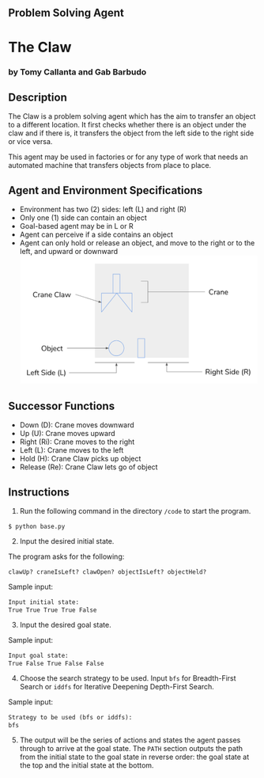 ## Problem Solving Agent
# The Claw
### by Tomy Callanta and Gab Barbudo

## Description
The Claw is a problem solving agent which has the aim to transfer an object to a different location. It first checks whether there is an object under the claw and if there is, it transfers the object from the left side to the right side or vice versa.

This agent may be used in factories or for any type of work that needs an automated machine that transfers objects from place to place.

## Agent and Environment Specifications
- Environment has two (2) sides: left (L) and right (R)
- Only one (1) side can contain an object
- Goal-based agent may be in L or R
- Agent can perceive if a side contains an object
- Agent can only hold or release an object, and move to the right or to the left, and upward or downward
![The Claw](/images/agent.png)

## Successor Functions
- Down (D): Crane moves downward
- Up (U): Crane moves upward
- Right (Ri): Crane moves to the right
- Left (L): Crane moves to the left
- Hold (H): Crane Claw picks up object
- Release (Re): Crane Claw lets go of object

## Instructions
1. Run the following command in the directory `/code` to start the program.
```
$ python base.py
```

2. Input the desired initial state.

The program asks for the following:

```
clawUp? craneIsLeft? clawOpen? objectIsLeft? objectHeld?
```
Sample input:
```
Input initial state:
True True True True False
```

3. Input the desired goal state.

Sample input:
```
Input goal state:
True False True False False
```

4. Choose the search strategy to be used. Input `bfs` for Breadth-First Search or `iddfs` for Iterative Deepening Depth-First Search.

Sample input:
```
Strategy to be used (bfs or iddfs):
bfs
```

5. The output will be the series of actions and states the agent passes through to arrive at the goal state. The `PATH` section outputs the path from the initial state to the goal state in reverse order: the goal state at the top and the initial state at the bottom.